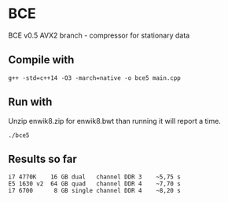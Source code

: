 # BCE
BCE v0.5 AVX2 branch - compressor for stationary data

## Compile with

    g++ -std=c++14 -O3 -march=native -o bce5 main.cpp
    
## Run with
Unzip enwik8.zip for enwik8.bwt than running it will report a time.

    ./bce5
    
## Results so far

    i7 4770K    16 GB dual   channel DDR 3    ~5,75 s
    E5 1630 v2  64 GB quad   channel DDR 4    ~7,70 s
    i7 6700      8 GB single channel DDR 4    ~8,20 s
